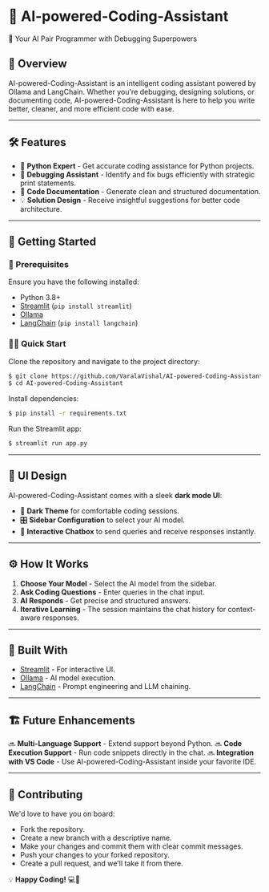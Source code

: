 # 🧠 AI-powered-Coding-Assistant

🚀 Your AI Pair Programmer with Debugging Superpowers

## 🌟 Overview
AI-powered-Coding-Assistant is an intelligent coding assistant powered by Ollama and LangChain. Whether you're debugging, designing solutions, or documenting code, AI-powered-Coding-Assistant is here to help you write better, cleaner, and more efficient code with ease.

---

## 🛠️ Features
- 🐍 **Python Expert** - Get accurate coding assistance for Python projects.
- 🐞 **Debugging Assistant** - Identify and fix bugs efficiently with strategic print statements.
- 📝 **Code Documentation** - Generate clean and structured documentation.
- 💡 **Solution Design** - Receive insightful suggestions for better code architecture.

---

## 🚀 Getting Started
### 📌 Prerequisites
Ensure you have the following installed:
- Python 3.8+
- [Streamlit](https://streamlit.io/) (`pip install streamlit`)
- [Ollama](https://ollama.ai/)
- [LangChain](https://python.langchain.com/) (`pip install langchain`)

### 🏃‍♂️ Quick Start
Clone the repository and navigate to the project directory:
```sh
$ git clone https://github.com/VaralaVishal/AI-powered-Coding-Assistant.git
$ cd AI-powered-Coding-Assistant
```

Install dependencies:
```sh
$ pip install -r requirements.txt
```

Run the Streamlit app:
```sh
$ streamlit run app.py
```

---

## 🎨 UI Design
AI-powered-Coding-Assistant comes with a sleek **dark mode UI**:
- 🖤 **Dark Theme** for comfortable coding sessions.
- 🎛 **Sidebar Configuration** to select your AI model.
- 💬 **Interactive Chatbox** to send queries and receive responses instantly.

---

## ⚙️ How It Works
1. **Choose Your Model** - Select the AI model from the sidebar.
2. **Ask Coding Questions** - Enter queries in the chat input.
3. **AI Responds** - Get precise and structured answers.
4. **Iterative Learning** - The session maintains the chat history for context-aware responses.

---

## 📌 Built With
- [Streamlit](https://streamlit.io/) - For interactive UI.
- [Ollama](https://ollama.ai/) - AI model execution.
- [LangChain](https://python.langchain.com/) - Prompt engineering and LLM chaining.

---

## 🏗 Future Enhancements
🔜 **Multi-Language Support** - Extend support beyond Python.
🔜 **Code Execution Support** - Run code snippets directly in the chat.
🔜 **Integration with VS Code** - Use AI-powered-Coding-Assistant inside your favorite IDE.

---

## 🤝 Contributing
 We'd love to have you on board:
- Fork the repository.
- Create a new branch with a descriptive name.
- Make your changes and commit them with clear commit messages.
- Push your changes to your forked repository.
- Create a pull request, and we'll take it from there.


💡 **Happy Coding!** 💻🚀

